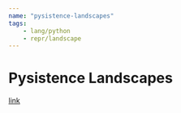 ```yaml
---
name: "pysistence-landscapes"
tags:
    - lang/python
    - repr/landscape
---
```


# Pysistence Landscapes

[link](https://gitlab.com/kfbenjamin/pysistence-landscapes)
